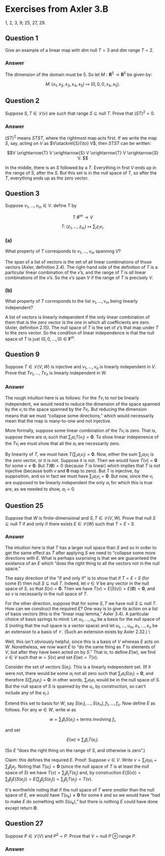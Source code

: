 # Exercises from Axler 3.B

1, 2, 3, 9; 25, 27, 29.


## Question 1

Give an example of a linear map with $\text{dim null }T = 3$ and
$\text{dim range }T = 2$.

### Answer

The dimension of the domain must be 5. So let
$M:\mathbf{R}^5\to\mathbf{R}^5$ be given by:

```math
M \colon (x_1, x_2, x_3, x_4, x_5) \mapsto (0, 0, 0, x_4, x_5).
```

## Question 2

Suppose $S, T\in\mathcal{L}(v)$ are such that $\text{range }S\subseteq \text{null
}T$. Prove that $(ST)^2 = 0$.

### Answer

$(ST)^2$ means $STST$, where the rightmost map acts first. If we write
the map $S$, say, acting on $V$ as $V\stackrel{S}{\to} V$, then $STST$
can be written:

```math
V \xrightarrow{T} V \xrightarrow{S} V \xrightarrow{T} V \xrightarrow{S} V. 
```

In the middle, there is an $S$ followed by a $T$. Everything in first
$V$ ends up in the range of $S$, after the $S$. But this set is in the
null space of $T$, so after the $T$, everything ends up as the zero
vector.

## Question 3

Suppose $v_1, \dotsc, v_m \in V$. define $T$ by

```math
T \colon \mathbf{F}^m \to V
```

```math
T \colon (z_1, \dotsc, z_m) \mapsto \sum_i z_i v_i.
```

### (a) 

What property of $T$ corresponds to $v_1,\dotsc, v_m$ spanning $V$?

The span of a list of vectors is the set of all linear combinations of
those vectors (Axler, definition 2.4). The right-hand side of the
definition of $T$ is a particular linear combination of the $`v`$’s, and
the range of $T$ is _all_ linear combinations of the $`v`$’s. So the
$`v`$’s span $V$ if the range of $T$ is precisely $V$.


### (b) 

What property of $T$ corresponds to the list $v_1, \dotsc, v_m$ being
linearly independent?

A list of vectors is linearly independent if the only linear
combination of them that is the zero vector is the one in which all
coefficients are zero. (Axler, definition 2.15). The null space of $T$
is the set of $`z`$’s that map under $T$ to the zero vector. So the
condition of linear independence is that the null space of $T$ is just
$(0, 0,\dotsc, 0)\in \mathbf{F}^m$.

## Question 9

Suppose $T\in \mathcal{L}(V, W)$ is injective and $v_1, \dotsc, v_n$
is linearly independent in $V$. Prove that $Tv_1, \dotsc, Tv_n$ is
linearly independent in $W$.

### Answer

The rough intuition here is as follows: For the $Tv_i$ to _not_ be linearly
independent, we would need to reduce the dimension of the space
spanned by the $v_i$ to the space spanned by the $Tv_i$. But reducing
the dimension means that we must “collapse some directions,” which
would necessarily mean that the map is many-to-one and not injective.

More formally, suppose some linear combination of the $Tv_i$ is
zero. That is, suppose there are $\alpha_i$ such that $\sum_i \alpha_i
T(v_i)=\mathbf{0}$. To show linear indepenence of the $Tv_i$ we must
show that all the $\alpha_i$ are necessarily zero.

By linearity of $T$, we must have $T(\sum_i \alpha_i
v_i)=\mathbf{0}$. Now, either the sum $\sum_i \alpha_i v_i$ is the
zero vector, or it is not. Suppose it is not. Then we would have
$T(v)=\mathbf{0}$ for some $v\neq \mathbf{0}$. But $T(\mathbf{0}) = 0$
(because $T$ is linear) which implies that $T$ is not injective
(because both $v$ and $\mathbf{0}$ map to zero). But $T$ is injective,
by supposition, and so in fact we must have $\sum_i \alpha_i v_i =
\mathbf{0}$. But now, since the $v_i$ are supposed to be linearly
independent the only $\alpha_i$ for which this is true are, as we
needed to show, $\alpha_i = 0$.

## Question 25

Suppose that $W$ is finite-dimensional and $S, T\in
\mathcal{L}(V,W)$. Prove that $\text{null }S \subseteq \text{null }T$
if and only if there exists $E\in\mathcal{L}(W)$ such that $T=E\circ S$.

### Answer

The intuition here is that $T$ has a larger null space than $S$ and so
in order to get the same effect as $T$ after applying $S$ we need to
“collapse some more directions with $E$. What is perhaps surprising is
that we are guaranteed the existence of an $E$ which “does the right
thing to all the vectors not in the null space.”

The easy direction of the “if and only if” is to show that if
$T=E\circ S$ (for some $E$) then $\text{null }S \subseteq \text{null
}T$. Indeed, let $v\in V$ be any vector in the null space of $S$, so
that $S(v)=\mathbf{0}$. Then we have $T(v) = E(S(v)) = E(\mathbf{0}) =
\mathbf{0}$, and so $v$ is necessarily in the null space of $T$.

For the other direction, suppose that for some $S, T$ we have
$\text{null }S \subseteq \text{null }T$. How can we construct the
required $E$? One way is to give its action on a list of basis vectors
(this is the “linear map lemma,” Axler 3.4). A particular choice of
basis springs to mind: Let $u_1, \dotsc, u_m$ be a basis for the null
space of $S$ (noting that the null space is a vector space) and let
$u_1, \dotsc, u_m, e_1, \dotsc, e_n$ be an extension to a basis of
$\mathcal{V}$. (Such an extension exists by Axler 2.32.) \

Well, this isn't obviously helpful, since this is a basis of $V$
whereas $E$ acts on $W$. Nonetheless, we now want $E$ to “do the same
thing as $T$ to elements of $V$, but after they have been acted on by
$S$.” That is, to define $E(w)$, we find $v\in V$ such that $w=S(v)$
and set $E(w) = T(v)$.

Consider the set of vectors $S(e_i)$. This is a linearly independent
set. (If it were not, there would be some $\alpha_i$ not all zero such
that $\sum_i \alpha_i S(e_i) = \mathbf{0}$, and therefore
$S(\sum_i\alpha_i e_i) = \mathbf{0}$: in other words, $\sum_i \alpha_i
e_i$ would be in the null space of $S$. But the null space of $S$ is
spanned by the $u_i$, by construction, so can't include any of the
$e_i$.)

Extend this set to basis for $W$, say $S(e_1), \dotsc, S(e_n), f_1,
\dotsc, f_o$.  Now define $E$ as follows. For any $w\in W$, write $w$
as

```math
w = \sum_i \beta_i S(e_i) + \text{terms involving }f_i,
```

and set

```math
E(w) \equiv \sum_i \beta_i T(e_i).
```

(So $E$ “does the right thing on the range of $S$, and otherwise is
zero”.)

Claim: this defines the required $E$. Proof: Suppose $v\in V$. Write
$v=\sum_i \alpha_i u_i + \sum_j \beta_j e_j$. Noting that $T(u_i) =
\mathbf{0}$ (since the null space of $T$ is at least the null space of
$S$) we have $T(v) = \sum_j \beta_j T(e_j)$ and, by construction
$E(S(v)) = \sum_j \beta_j E(S(e_j)) = E(\sum_j \beta_j S(e_j)) =
\sum_j \beta_j T(e_j)= T(v)$.

It's worthwhile noting that if the null space of $T$ were _smaller_
than the null space of $E$, we would have $T(u_k) \neq \mathbf{0}$ for
some $k$ and so we would have “had to make $E$ do something with
$S(u_k)$,” but there is nothing $E$ could have done except return
$\mathbf{0}$.

## Question 27

Suppose $P\in \mathcal{L}(V)$ and $P^2 = P$. Prove that $V =
\text{null }P \oplus \text{range }P$. 

### Answer

